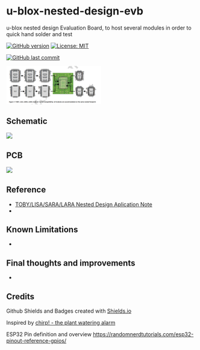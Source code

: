 # u-blox-nested-design-evb
u-blox nested design Evaluation Board, to host several modules in order to quick hand solder and test

[![GitHub version](https://img.shields.io/github/release/ldab/u-blox-nested-design-evb.svg)](https://github.com/ldab/u-blox-nested-design-evb/releases/latest)
[![License: MIT](https://img.shields.io/badge/License-MIT-green.svg)](https://github.com/ldab/u-blox-nested-design-evb/blob/master/LICENSE)

[![GitHub last commit](https://img.shields.io/github/last-commit/ldab/u-blox-nested-design-evb.svg?style=social)](https://github.com/ldab/u-blox-nested-design-evb)

<img src="./pics/u-blox-nested-design.png" width="50%"> 

## Schematic

<img src="./pics/u-blox-nested-design-evb_schematic.png" width="50%"> 

## PCB

<img src="./pics/u-blox-nested-design-evb_PCB.png" width="50%"> 

## Reference

* [TOBY/LISA/SARA/LARA Nested Design Aplication Note](./extras/TOBY-LISA-SARA-LARA-NestedDesign_AppNote_(UBX-16007243).pdf)
* 

## Known Limitations

* 

## Final thoughts and improvements

* 

## Credits

Github Shields and Badges created with [Shields.io](https://github.com/badges/shields/)

Inspired by [chirp! - the plant watering alarm](https://wemakethings.net/chirp/)

ESP32 Pin definition and overview https://randomnerdtutorials.com/esp32-pinout-reference-gpios/ 